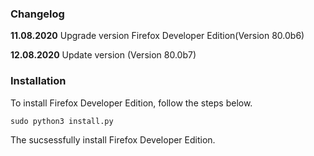 ### Changelog

**11.08.2020**
Upgrade version Firefox Developer Edition(Version 80.0b6)

**12.08.2020**
Update version (Version 80.0b7)

### Installation 

To install Firefox Developer Edition, follow the steps below.

```
sudo python3 install.py
```

The sucsessfully install Firefox Developer Edition.


